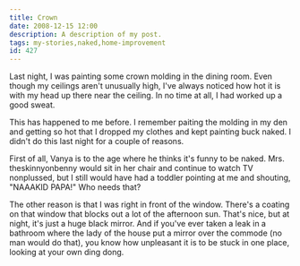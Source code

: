 ```yaml
---
title: Crown
date: 2008-12-15 12:00
description: A description of my post.
tags: my-stories,naked,home-improvement
id: 427
---
```

Last night, I was painting some crown molding in the dining room.  Even though my ceilings aren't unusually high, I've always noticed how hot it is with my head up there near the ceiling.  In no time at all, I had worked up a good sweat.

This has happened to me before.  I remember paiting the molding in my den and getting so hot that I dropped my clothes and kept painting buck naked.  I didn't do this last night for a couple of reasons.

First of all, Vanya is to the age where he thinks it's funny to be naked.  Mrs. theskinnyonbenny would sit in her chair and continue to watch TV nonplussed, but I still would have had a toddler pointing at me and shouting, "NAAAKID PAPA!"  Who needs that?

The other reason is that I was right in front of the window.  There's a coating on that window that blocks out a lot of the afternoon sun.  That's nice, but at night, it's just a huge black mirror.  And if you've ever taken a leak in a bathroom where the lady of the house put a mirror over the commode (no man would do that), you know how unpleasant it is to be stuck in one place, looking at your own ding dong.